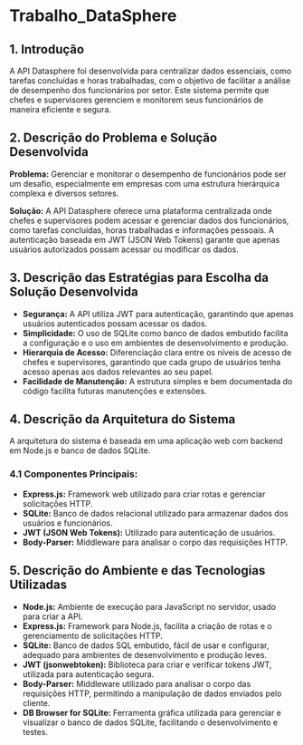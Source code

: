 # Trabalho_DataSphere

## 1. Introdução
A API Datasphere foi desenvolvida para centralizar dados essenciais, como tarefas concluídas e horas trabalhadas, com o objetivo de facilitar a análise de desempenho dos funcionários por setor. Este sistema permite que chefes e supervisores gerenciem e monitorem seus funcionários de maneira eficiente e segura.

## 2. Descrição do Problema e Solução Desenvolvida

**Problema:** Gerenciar e monitorar o desempenho de funcionários pode ser um desafio, especialmente em empresas com uma estrutura hierárquica complexa e diversos setores.

**Solução:** A API Datasphere oferece uma plataforma centralizada onde chefes e supervisores podem acessar e gerenciar dados dos funcionários, como tarefas concluídas, horas trabalhadas e informações pessoais. A autenticação baseada em JWT (JSON Web Tokens) garante que apenas usuários autorizados possam acessar ou modificar os dados.

## 3. Descrição das Estratégias para Escolha da Solução Desenvolvida

- **Segurança:** A API utiliza JWT para autenticação, garantindo que apenas usuários autenticados possam acessar os dados.
- **Simplicidade:** O uso de SQLite como banco de dados embutido facilita a configuração e o uso em ambientes de desenvolvimento e produção.
- **Hierarquia de Acesso:** Diferenciação clara entre os níveis de acesso de chefes e supervisores, garantindo que cada grupo de usuários tenha acesso apenas aos dados relevantes ao seu papel.
- **Facilidade de Manutenção:** A estrutura simples e bem documentada do código facilita futuras manutenções e extensões.

## 4. Descrição da Arquitetura do Sistema

A arquitetura do sistema é baseada em uma aplicação web com backend em Node.js e banco de dados SQLite.

### 4.1 Componentes Principais:

- **Express.js:** Framework web utilizado para criar rotas e gerenciar solicitações HTTP.
- **SQLite:** Banco de dados relacional utilizado para armazenar dados dos usuários e funcionários.
- **JWT (JSON Web Tokens):** Utilizado para autenticação de usuários.
- **Body-Parser:** Middleware para analisar o corpo das requisições HTTP.


## 5. Descrição do Ambiente e das Tecnologias Utilizadas

- **Node.js:** Ambiente de execução para JavaScript no servidor, usado para criar a API.
- **Express.js:** Framework para Node.js, facilita a criação de rotas e o gerenciamento de solicitações HTTP.
- **SQLite:** Banco de dados SQL embutido, fácil de usar e configurar, adequado para ambientes de desenvolvimento e produção leves.
- **JWT (jsonwebtoken):** Biblioteca para criar e verificar tokens JWT, utilizada para autenticação segura.
- **Body-Parser:** Middleware utilizado para analisar o corpo das requisições HTTP, permitindo a manipulação de dados enviados pelo cliente.
- **DB Browser for SQLite:** Ferramenta gráfica utilizada para gerenciar e visualizar o banco de dados SQLite, facilitando o desenvolvimento e testes.
